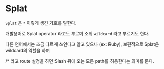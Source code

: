 # Splat

`Splat` 은 `*` 이렇게 생긴 기호를 말한다.

개발용어로 Splat operator 라고도 부르며 소위 `wildcard` 라고 부르기도 한다.

다른 언어에서는 조금 다르게 쓰인다고 알고 있으나 (ex: Ruby), 보편적으로 Splat은 wildcard의 역할을 하며

/* 라고 route 설정을 하면 Slash 뒤에 오는 모든 path를 허용한다는 의미를 둔다.

